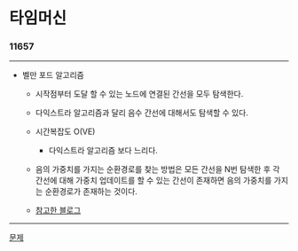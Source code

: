 # 타임머신
### 11657
***
- 벨만 포드 알고리즘
	+ 시작점부터 도달 할 수 있는 노드에 연결된 간선을 모두 탐색한다. 
	+ 다익스트라 알고리즘과 달리 음수 간선에 대해서도 탐색할 수 있다.
	+ 시간복잡도 O(VE)
		- 다익스트라 알고리즘 보다 느리다.
	+ 음의 가중치를 가지는 순환경로를 찾는 방법은 모든 간선을 N번 탐색한 후 각 간선에 대해 가중치 업데이트를 할 수 있는 간선이 존재하면 음의 가중치를 가지는 순환경로가 존재하는 것이다.
	
	+ [참고한 블로그](https://victorydntmd.tistory.com/104)
***
[문제](https://www.acmicpc.net/problem/11657)
			 
